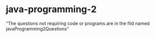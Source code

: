 # java-programming-2

"The questions not requiring code or programs are in the fild named javaProgramming2Questions"
